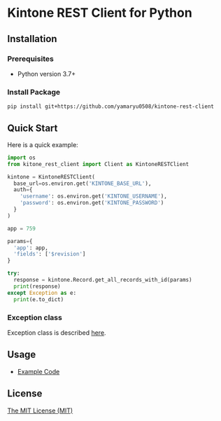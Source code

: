 # Kintone REST Client for Python

## Installation

### Prerequisites
- Python version 3.7+

### Install Package
```
pip install git+https://github.com/yamaryu0508/kintone-rest-client
```

## Quick Start
Here is a quick example:
```python
import os
from kitone_rest_client import Client as KintoneRESTClient

kintone = KintoneRESTClient(
  base_url=os.environ.get('KINTONE_BASE_URL'),
  auth={
    'username': os.environ.get('KINTONE_USERNAME'),
    'password': os.environ.get('KINTONE_PASSWORD')
  }
) 

app = 759

params={
  'app': app,
  'fields': ['$revision']
}

try:
  response = kintone.Record.get_all_records_with_id(params)
  print(response)
except Exception as e:
  print(e.to_dict)
```

### Exception class
Exception class is described [here](https://github.com/yamaryu0508/simple-http-client#exception-class).

## Usage
- [Example Code](https://github.com/yamaryu0508/kintone-rest-client/tree/main/examples)

## License
[The MIT License (MIT)](https://github.com/yamaryu0508/kintone-rest-client/blob/main/LICENSE)